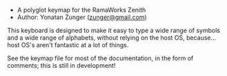 * A polyglot keymap for the RamaWorks Zenith
* Author: Yonatan Zunger (zunger@gmail.com)

This keyboard is designed to make it easy to type a wide range of symbols and a wide range of
alphabets, without relying on the host OS, because... host OS's aren't fantastic at a lot of
things.

See the keymap file for most of the documentation, in the form of comments; this is still in
development!
